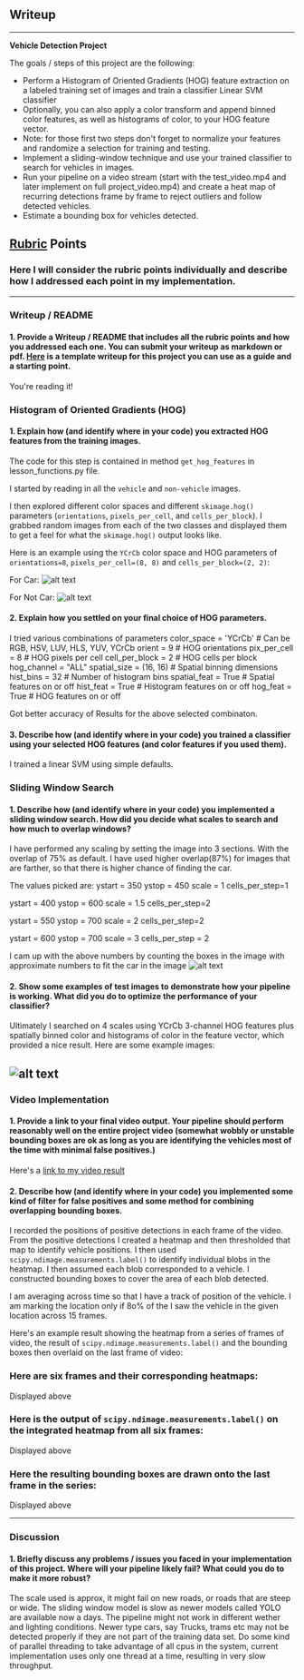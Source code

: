 ## Writeup 

---

**Vehicle Detection Project**

The goals / steps of this project are the following:

* Perform a Histogram of Oriented Gradients (HOG) feature extraction on a labeled training set of images and train a classifier Linear SVM classifier
* Optionally, you can also apply a color transform and append binned color features, as well as histograms of color, to your HOG feature vector. 
* Note: for those first two steps don't forget to normalize your features and randomize a selection for training and testing.
* Implement a sliding-window technique and use your trained classifier to search for vehicles in images.
* Run your pipeline on a video stream (start with the test_video.mp4 and later implement on full project_video.mp4) and create a heat map of recurring detections frame by frame to reject outliers and follow detected vehicles.
* Estimate a bounding box for vehicles detected.

[//]: # (Image References)
[image1]: ./examples/car-hog.png
[image2]: ./examples/notcar-hog.png
[image21]: ./examples/boxes.png

[image3]: ./examples/heatmap.png
[video1]: ./project_video.mp4

## [Rubric](https://review.udacity.com/#!/rubrics/513/view) Points
### Here I will consider the rubric points individually and describe how I addressed each point in my implementation.  

---
### Writeup / README

#### 1. Provide a Writeup / README that includes all the rubric points and how you addressed each one.  You can submit your writeup as markdown or pdf.  [Here](https://github.com/udacity/CarND-Vehicle-Detection/blob/master/writeup_template.md) is a template writeup for this project you can use as a guide and a starting point.  

You're reading it!

### Histogram of Oriented Gradients (HOG)

#### 1. Explain how (and identify where in your code) you extracted HOG features from the training images.

The code for this step is contained in method `get_hog_features` in lesson_functions.py file.  

I started by reading in all the `vehicle` and `non-vehicle` images.  

I then explored different color spaces and different `skimage.hog()` parameters (`orientations`, `pixels_per_cell`, and `cells_per_block`).  I grabbed random images from each of the two classes and displayed them to get a feel for what the `skimage.hog()` output looks like.

Here is an example using the `YCrCb` color space and HOG parameters of `orientations=8`, `pixels_per_cell=(8, 8)` and `cells_per_block=(2, 2)`:


For Car:
![alt text][image1]

For Not Car:
![alt text][image2]

#### 2. Explain how you settled on your final choice of HOG parameters.

I tried various combinations of parameters
color_space = 'YCrCb' # Can be RGB, HSV, LUV, HLS, YUV, YCrCb
orient = 9  # HOG orientations
pix_per_cell = 8 # HOG pixels per cell
cell_per_block = 2 # HOG cells per block
hog_channel = "ALL"
spatial_size = (16, 16) # Spatial binning dimensions
hist_bins = 32    # Number of histogram bins
spatial_feat = True # Spatial features on or off
hist_feat = True # Histogram features on or off
hog_feat = True # HOG features on or off

Got better accuracy of Results for the above selected combinaton.


#### 3. Describe how (and identify where in your code) you trained a classifier using your selected HOG features (and color features if you used them).

I trained a linear SVM using simple defaults.

### Sliding Window Search

#### 1. Describe how (and identify where in your code) you implemented a sliding window search.  How did you decide what scales to search and how much to overlap windows?

I have performed any scaling by setting the image into 3 sections. With the overlap of 75% as default.
I have used higher overlap(87%) for images that are farther, so that there is higher chance of finding the car.

The values picked are:
ystart = 350
ystop = 450
scale = 1
cells_per_step=1

ystart = 400
ystop = 600
scale = 1.5
cells_per_step=2

ystart = 550
ystop = 700
scale = 2
cells_per_step=2

ystart = 600
ystop = 700
scale = 3
cells_per_step = 2

I cam up with the above numbers by counting the boxes in the image with approximate numbers to fit the car in the image
![alt text][image21]

#### 2. Show some examples of test images to demonstrate how your pipeline is working.  What did you do to optimize the performance of your classifier?

Ultimately I searched on 4 scales using YCrCb 3-channel HOG features plus spatially binned color and histograms of color in the feature vector, which provided a nice result. Here are some example images:

![alt text][image3]
---

### Video Implementation

#### 1. Provide a link to your final video output.  Your pipeline should perform reasonably well on the entire project video (somewhat wobbly or unstable bounding boxes are ok as long as you are identifying the vehicles most of the time with minimal false positives.)
Here's a [link to my video result](./cars-detected.mp4)


#### 2. Describe how (and identify where in your code) you implemented some kind of filter for false positives and some method for combining overlapping bounding boxes.

I recorded the positions of positive detections in each frame of the video.  From the positive detections I created a heatmap and then thresholded that map to identify vehicle positions.  I then used `scipy.ndimage.measurements.label()` to identify individual blobs in the heatmap.  I then assumed each blob corresponded to a vehicle.  I constructed bounding boxes to cover the area of each blob detected.  

I am averaging across time so that I have a track of position of the vehicle. I am marking the location only if 8o% of the I saw the vehicle in the given location across 15 frames.

Here's an example result showing the heatmap from a series of frames of video, the result of `scipy.ndimage.measurements.label()` and the bounding boxes then overlaid on the last frame of video:

### Here are six frames and their corresponding heatmaps:

Displayed above

### Here is the output of `scipy.ndimage.measurements.label()` on the integrated heatmap from all six frames:
Displayed above

### Here the resulting bounding boxes are drawn onto the last frame in the series:
Displayed above



---

### Discussion

#### 1. Briefly discuss any problems / issues you faced in your implementation of this project.  Where will your pipeline likely fail?  What could you do to make it more robust?
The scale used is approx, it might fail on new roads, or roads that are steep or wide.
The sliding window model is slow as newer models called YOLO are available now a days.
The pipeline might not work in different wether and lighting conditions.
Newer type cars, say Trucks, trams etc may not be detected properly if they are not part of the training data set.
Do some kind of parallel threading to take advantage of all cpus in the system, current implementation uses only one thread at a time, resulting in very slow throughput.

